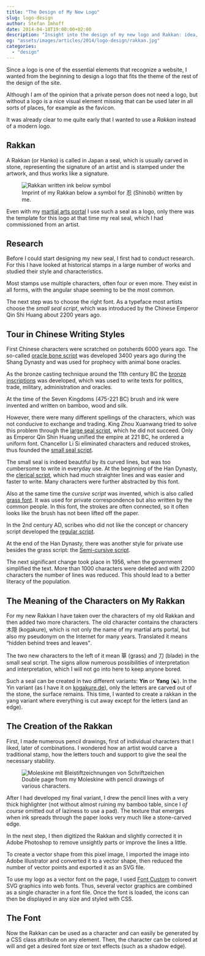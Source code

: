 ```yaml
---
title: "The Design of My New Logo"
slug: logo-design
author: Stefan Imhoff
date: 2014-04-18T19:00:00+02:00
description: "Insight into the design of my new logo and Rakkan: idea, research and a short digression on the Chinese script."
og: "assets/images/articles/2014/logo-design/rakkan.jpg"
categories:
  - "design"
---
```


Since a logo is one of the essential elements that recognize a website, I wanted from the beginning to design a logo that fits the theme of the rest of the design of the site.

Although I am of the opinion that a private person does not need a logo, but without a logo is a nice visual element missing that can be used later in all sorts of places, for example as the favicon.

It was already clear to me quite early that I wanted to use a _Rakkan_ instead of a modern logo.

## Rakkan

A Rakkan (or Hanko) is called in Japan a seal, which is usually carved in stone, representing the signature of an artist and is stamped under the artwork, and thus works like a signature.

<figure class="image-figure">
  <img src="/assets/images/articles/2014/logo-design/rakkan.jpg" alt="Rakkan written ink below symbol">
  <figcaption>
  Imprint of my Rakkan below a symbol for 忍 (Shinobi) written by me.
  </figcaption>
</figure>

Even with my [martial arts portal](https://www.kogakure.de/) I use such a seal as a logo, only there was the template for this logo at that time my real seal, which I had commissioned from an artist.

## Research

Before I could start designing my new seal, I first had to conduct research. For this I have looked at historical stamps in a large number of works and studied their style and characteristics.

Most stamps use multiple characters, often four or even more. They exist in all forms, with the angular shape seeming to be the most common.

The next step was to choose the right font. As a typeface most artists choose the _small seal script_, which was introduced by the Chinese Emperor Qin Shi Huang about 2200 years ago.

## Tour in Chinese Writing Styles

First Chinese characters were scratched on potsherds 6000 years ago. The so-called [oracle bone script](https://en.wikipedia.org/wiki/Oracle_bone_script) was developed 3400 years ago during the Shang Dynasty and was used for prophecy with animal bone oracles.

As the bronze casting technique around the 11th century BC the [bronze inscriptions](https://en.wikipedia.org/wiki/Chinese_bronze_inscriptions) was developed, which was used to write texts for politics, trade, military, administration and oracles.

At the time of the Seven Kingdoms (475-221 BC) brush and ink were invented and written on bamboo, wood and silk.

However, there were many different spellings of the characters, which was not conducive to exchange and trading. King Zhou Xuanwang tried to solve this problem through the [large seal script](https://en.wikipedia.org/wiki/Large_seal_script), which he did not succeed. Only as Emperor Qin Shin Huang unified the empire at 221 BC, he ordered a uniform font. Chancellor Li Si eliminated characters and reduced strokes, thus founded the [small seal script](https://en.wikipedia.org/wiki/Small_seal_script).

The small seal is indeed beautiful by its curved lines, but was too cumbersome to write in everyday use. At the beginning of the Han Dynasty, the [clerical script](https://en.wikipedia.org/wiki/Clerical_script), which had much straighter lines and was easier and faster to write. Many characters were further abstracted by this font.

Also at the same time the _cursive script_ was invented, which is also called [grass font]. It was used for private correspondence but also written by the common people. In this font, the strokes are often connected, so it often looks like the brush has not been lifted off the paper.

[grass font]: https://en.wikipedia.org/wiki/Cursive_script_(East_Asia)

In the 2nd century AD, scribes who did not like the concept or chancery script developed the [regular script](https://en.wikipedia.org/wiki/Regular_script).

At the end of the Han Dynasty, there was another style for private use besides the grass script: the [Semi-cursive script](https://en.wikipedia.org/wiki/Semi-cursive_script).

The next significant change took place in 1956, when the government simplified the text. More than 1000 characters were deleted and with 2200 characters the number of lines was reduced. This should lead to a better literacy of the population.

## The Meaning of the Characters on My Rakkan

For my new Rakkan I have taken over the characters of my old Rakkan and then added two more characters. The old character contains the characters 木隠 (kogakure), which is not only the name of my martial arts portal, but also my pseudonym on the Internet for many years. Translated it means <q>hidden behind trees and leaves</q>.

The two new characters to the left of it mean 草 (grass) and 刀 (blade) in the small seal script. The signs allow numerous possibilities of interpretation and interpretation, which I will not go into here to keep anyone bored.

Such a seal can be created in two different variants: **Yin** or **Yang** (☯). In the Yin variant (as I have it on [kogakure.de](https://www.kogakure.de/)), only the letters are carved out of the stone, the surface remains. This time, I wanted to create a rakkan in the yang variant where everything is cut away except for the letters (and an edge).

## The Creation of the Rakkan

First, I made numerous pencil drawings, first of individual characters that I liked, later of combinations. I wondered how an artist would carve a traditional stamp, how the letters touch and support to give the seal the necessary stability.

<figure class="image-figure">
  <img src="/assets/images/articles/2014/logo-design/moleskine-pencil-drawings.jpg" alt="Moleskine mit Bleistiftzeichnungen von Schriftzeichen">
  <figcaption>
  Double page from my Moleskine with pencil drawings of various characters.
  </figcaption>
</figure>

After I had developed my final variant, I drew the pencil lines with a very thick highlighter (not without almost ruining my bamboo table, since I _of course_ omitted out of laziness to use a pad). The texture that emerges when ink spreads through the paper looks very much like a stone-carved edge.

In the next step, I then digitized the Rakkan and slightly corrected it in Adobe Photoshop to remove unsightly parts or improve the lines a little.

To create a vector shape from this pixel image, I imported the image into Adobe Illustrator and converted it to a vector shape, then reduced the number of vector points and exported it as an SVG file.

To use my logo as a vector font on the page, I used [Font Custom](http://fontcustom.com/) to convert SVG graphics into web fonts. Thus, several vector graphics are combined as a single character in a font file. Once the font is loaded, the icons can then be displayed in any size and styled with CSS.

## The Font

Now the Rakkan can be used as a character and can easily be generated by a CSS class attribute on any element. Then, the character can be colored at will and get a desired font size or text effects (such as a shadow edge).
